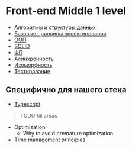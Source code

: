 # Front-end Middle 1 level

- [Алгоритмы и структуры данных](./algorithmsAndDataStructures.md)
- [Базовые принципы проектирования](../../shared/middle/basic-design-principles.md)
- [ООП](./oop.md)
- [SOLID](./solid.md)
- [ФП](./fp.md)
- [Асинхронность](./async.md)
- [Изоморфность](./isomorphism.md)
- [Тестирование](./testing.md)

## Специфично для нашего стека
- [Typescript](./typescript.md)

> TODO fill areas
- Optimization
    - Why to avoid premature optimization
- Time management principles
